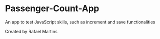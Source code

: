 # Passenger-Count-App
An app to test JavaScript skills, such as increment and save functionalities

Created by Rafael Martins
